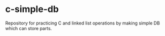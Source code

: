 # c-simple-db

Repository for practicing C and linked list operations by making simple DB which can store parts.
